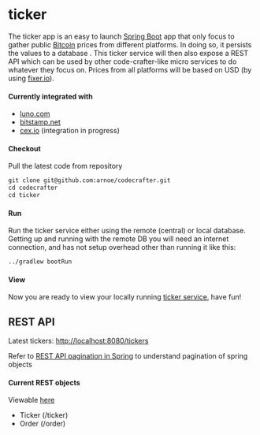 # ticker

The ticker app is an easy to launch [Spring Boot](https://projects.spring.io/spring-boot/) app that only focus to gather 
public [Bitcoin](https://www.youtube.com/watch?v=Um63OQz3bjo) prices from different platforms.  In doing so, it persists the values to a database .  This ticker 
service will then also expose a REST API which can be used by other code-crafter-like micro services to do whatever 
they focus on.  Prices from all platforms will be based on USD (by using [fixer.io](http://api.fixer.io/latest?base=USD)).

#### Currently integrated with
- [luno.com](https://www.luno.com/)
- [bitstamp.net](https://www.bitstamp.net/)
- [cex.io](https://www.cex.io/) (integration in progress)

#### Checkout

Pull the latest code from repository

```markdown
git clone git@github.com:arnoe/codecrafter.git
cd codecrafter
cd ticker
```````

#### Run

Run the ticker service either using the remote (central) or local database.   Getting up and running with the remote 
DB you will need an internet connection, and has not setup overhead other than running it like this:

```markdown
../gradlew bootRun
```````

#### View

Now you are ready to view your locally running [ticker service](http://localhost:8080), have fun!


## REST API

Latest tickers: [http://localhost:8080/tickers](http://localhost:8080/tickers)

Refer to [REST API pagination in Spring](http://www.baeldung.com/rest-api-pagination-in-spring) to understand pagination 
of spring objects

#### Current REST objects

Viewable [here](http://localhost:8080/profile)

* Ticker (/ticker)
* Order (/order)

